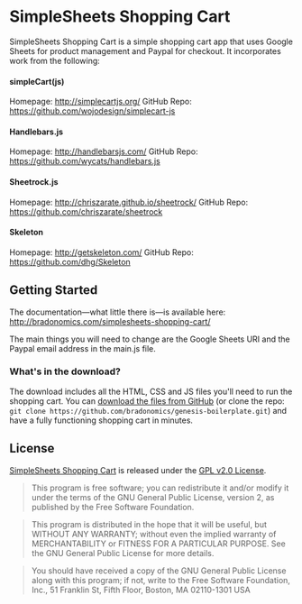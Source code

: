 # SimpleSheets Shopping Cart
SimpleSheets Shopping Cart is a simple shopping cart app that uses Google Sheets for product management and Paypal for checkout. It incorporates work from the following:

#### simpleCart(js)
Homepage: http://simplecartjs.org/
GitHub Repo: https://github.com/wojodesign/simplecart-js

#### Handlebars.js
Homepage: http://handlebarsjs.com/
GitHub Repo: https://github.com/wycats/handlebars.js

#### Sheetrock.js
Homepage: http://chriszarate.github.io/sheetrock/
GitHub Repo: https://github.com/chriszarate/sheetrock

#### Skeleton
Homepage: http://getskeleton.com/
GitHub Repo: https://github.com/dhg/Skeleton

## Getting Started

The documentation—what little there is—is available here: http://bradonomics.com/simplesheets-shopping-cart/

The main things you will need to change are the Google Sheets URI and the Paypal email address in the main.js file.

### What's in the download?

The download includes all the HTML, CSS and JS files you'll need to run the shopping cart. You can [download the files from GitHub](https://github.com/bradonomics/genesis-boilerplate/archive/master.zip) (or clone the repo: `git clone https://github.com/bradonomics/genesis-boilerplate.git`) and have a fully functioning shopping cart in minutes.

## License

[SimpleSheets Shopping Cart](https://github.com/bradonomics/simplesheets-shopping-cart/blob/master/LICENSE.md) is released under the [GPL v2.0 License](http://www.gnu.org/licenses/gpl-2.0.html).

> This program is free software; you can redistribute it and/or modify
it under the terms of the GNU General Public License, version 2, as
published by the Free Software Foundation.

> This program is distributed in the hope that it will be useful,
but WITHOUT ANY WARRANTY; without even the implied warranty of
MERCHANTABILITY or FITNESS FOR A PARTICULAR PURPOSE.  See the
GNU General Public License for more details.

> You should have received a copy of the GNU General Public License
along with this program; if not, write to the Free Software
Foundation, Inc., 51 Franklin St, Fifth Floor, Boston, MA 02110-1301 USA
